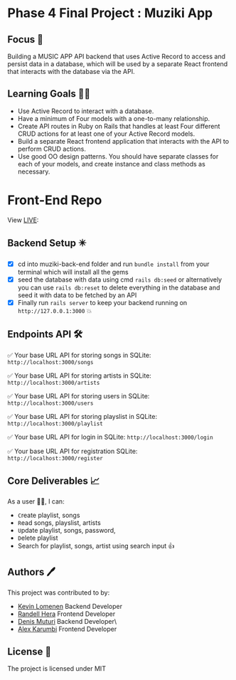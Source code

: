 # Phase 4 Final Project : Muziki App

## Focus 🎯
Building a MUSIC APP API backend that uses Active Record to access and persist data in a database, which will be used by a separate React frontend that interacts with the database via the API.

## Learning Goals 👨‍🚀

- Use Active Record to interact with a database.
- Have a minimum of Four models with a one-to-many relationship.
- Create API routes in Ruby on Rails that handles at least Four different CRUD actions for at least one of your Active Record models.
- Build a separate React frontend application that interacts with the API to perform CRUD actions.
- Use good OO design patterns. You should have separate classes for each of your models, and create instance and class methods as necessary.




# Front-End Repo
View [LIVE](https://github.com/Mr-Randell/muziki-front-end):

## Backend Setup ✴️
- [x] cd into muziki-back-end folder and run `bundle install` from your terminal which will install all the gems 
- [x] seed the database with data using cmd `rails db:seed` or alternatively you can use `rails db:reset` to delete everything in the database and seed it with data to be fetched by an API
- [x] Finally run `rails server` to keep your backend running on `http://127.0.0.1:3000` :boom:

## Endpoints API 🛠️

✅ Your base URL API for storing songs in SQLite: `http://localhost:3000/songs`

✅ Your base URL API for storing artists in SQLite: `http://localhost:3000/artists`

✅ Your base URL API for storing users in SQLite: `http://localhost:3000/users`

✅ Your base URL API for storing playslist in SQLite: `http://localhost:3000/playlist`

✅ Your base URL API for login in SQLite: `http://localhost:3000/login`

✅ Your base URL API for registration SQLite: `http://localhost:3000/register`


## Core Deliverables 📈

As a user 👨‍💻, I can:

- `C`reate playlist, songs
- `R`ead songs, playslist, artists
- `U`pdate playlist, songs, password,
- `D`elete playlist
- Search for playlist, songs, artist using search input 👍

## Authors 🖊️

This project was contributed to by:

- [Kevin Lomenen](https://github.com/kevin-lomenen) Backend Developer
- [Randell Hera](https://github.com/Mr-Randell) Frontend Developer
- [Denis Muturi](https://github.com/dennismuturi) Backend Developer\
- [Alex Karumbi](https://github.com/alexkarumbi) Frontend Developer


## License 📄

The project is licensed under MIT